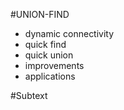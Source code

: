 #UNION-FIND

* dynamic connectivity
* quick find
* quick union
* improvements
* applications

#Subtext